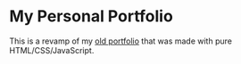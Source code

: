 # My Personal Portfolio

This is a revamp of my [old portfolio](https://miguelsablan.github.io/My-Portfolio-Vanilla/) that was made with pure HTML/CSS/JavaScript. 

